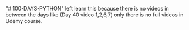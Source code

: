 "# 100-DAYS-PYTHON" 
left learn this because there is no videos in between the days like (Day 40 video 1,2,6,7) only there is no full videos in Udemy course.
